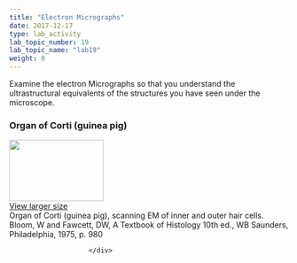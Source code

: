 ```yaml
---
title: "Electron Micrographs"
date: 2017-12-17
type: lab_activity
lab_topic_number: 19
lab_topic_name: "lab19"
weight: 0
---
```

<div class="entrybody">
						<p>Examine the electron Micrographs so that you understand the ultrastructural equivalents of the structures you have seen under the microscope.</p>

<h3>Organ of Corti (guinea pig)</h3>

<div class="slidepopup"><div class="thumbnail"> <a href="http://histologylab.ccnmtl.columbia.edu/assets_c/2009/07/63-1360.html" onclick="window.open('http://histologylab.ccnmtl.columbia.edu/assets_c/2009/07/63-1360.html', 'popup','width=810, height=750,scrollbars=1,resizable=1, toolbar=no,directories=no,location=no,menubar=no,status=no'); return false"> <img src="http://mt.ccnmtl.columbia.edu/histologylab/assets/images/63-thumb-170x111-1360.jpg" width="170" height="111" alt="" class="mt-image-left"> </a><br> <a href="http://histologylab.ccnmtl.columbia.edu/assets_c/2009/07/63-1360.html" onclick="window.open('http://histologylab.ccnmtl.columbia.edu/assets_c/2009/07/63-1360.html', 'popup','width=810, height=750,scrollbars=1,resizable=1, toolbar=no,directories=no,location=no,menubar=no,status=no'); return false">View larger size</a> </div><div class="slidetxt">Organ of Corti (guinea pig), scanning EM of inner and outer hair cells.<br>
Bloom, W and Fawcett, <span class="caps">DW,</span> A Textbook of Histology 10th ed., WB Saunders, Philadelphia, 1975, p. 980</div></div>
						
						
						</div>
